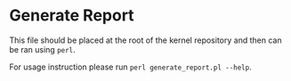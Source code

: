 # Generate Report

This file should be placed at the root of the kernel repository and then can be ran using `perl`.

For usage instruction please run `perl generate_report.pl --help`. 

